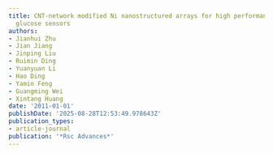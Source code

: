 ```yaml
---
title: CNT-network modified Ni nanostructured arrays for high performance non-enzymatic
  glucose sensors
authors:
- Jianhui Zhu
- Jian Jiang
- Jinping Liu
- Ruimin Ding
- Yuanyuan Li
- Hao Ding
- Yamin Feng
- Guangming Wei
- Xintang Huang
date: '2011-01-01'
publishDate: '2025-08-28T12:53:49.978643Z'
publication_types:
- article-journal
publication: '*Rsc Advances*'
---
```

